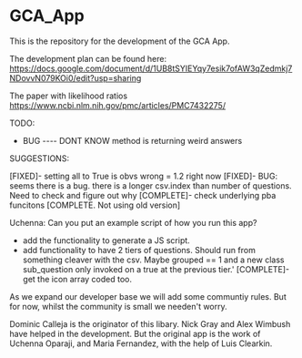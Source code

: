 # GCA_App

This is the repository for the development of the GCA App. 

The development plan can be found here:
https://docs.google.com/document/d/1UB8tSYIEYqy7esik7ofAW3qZedmkj7NDovvN079KOi0/edit?usp=sharing

The paper with likelihood ratios
https://www.ncbi.nlm.nih.gov/pmc/articles/PMC7432275/

TODO: 
- BUG ---- DONT KNOW method is returning weird answers

SUGGESTIONS:



[FIXED]- setting all to True is obvs wrong = 1.2 right now 
[FIXED]- BUG: seems there is a bug. there is a longer csv.index than number of questions. Need to check and figure out why
[COMPLETE]- check underlying pba funcitons [COMPLETE. Not using old version]

Uchenna: Can you put an example script of how you run this app?

- add the functionality to generate a JS script. 
- add functionality to have 2 tiers of questions. Should run from something cleaver with the csv. Maybe grouped == 1 and a new class sub_question only invoked on a true at the previous tier.' 
[COMPLETE]- get the icon array coded too. 



As we expand our developer base we will add some communtiy rules. But for now, whilst the community is small we needen't worry. 

Dominic Calleja is the originator of this libary. Nick Gray and Alex Wimbush have helped in the development. 
But the original app is the work of Uchenna Oparaji, and Maria Fernandez, with the help of Luis Clearkin. 





